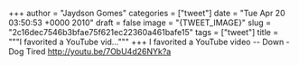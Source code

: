 
+++
author = "Jaydson Gomes"
categories = ["tweet"]
date = "Tue Apr 20 03:50:53 +0000 2010"
draft = false
image = "{TWEET_IMAGE}"
slug = "2c16dec7546b3bfae75f621ec22360a461bafe15"
tags = ["tweet"]
title = """I favorited a YouTube vid..."""
+++
I favorited a YouTube video -- Down - Dog Tired http://youtu.be/7ObU4d26NYk?a
